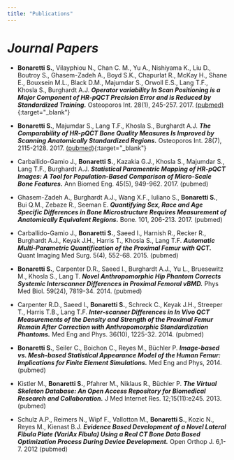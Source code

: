 ```yaml
---
title: "Publications"
---
```



# *Journal Papers*   

* **Bonaretti S.**, Vilayphiou N., Chan C. M., Yu A.,  Nishiyama K., Liu D., Boutroy S., Ghasem-Zadeh A., Boyd S.K., Chapurlat R., McKay H., Shane E., Bouxsein M.L., Black D.M., Majumdar S., Orwoll E.S., Lang T.F., Khosla S., Burghardt A.J. **_Operator variability In Scan Positioning is a Major Component of HR-pQCT Precision Error and is Reduced by Standardized Training._** Osteoporos Int. 28(1), 245-257. 2017. [(pubmed)](https://www.ncbi.nlm.nih.gov/pubmed/27475931){:target="_blank"}    

* **Bonaretti S.**, Majumdar S., Lang T.F., Khosla S., Burghardt A.J.  **_The Comparability of HR-pQCT Bone Quality Measures Is Improved by Scanning Anatomically Standardized Regions._** Osteoporos Int. 28(7), 2115-2128. 2017. [(pubmed)](https://www.ncbi.nlm.nih.gov/pubmed/28391447){:target="_blank"} 

* Carballido-Gamio J., **Bonaretti S.**, Kazakia G.J., Khosla S., Majumdar S., Lang T.F., Burghardt A.J. **_Statistical Paramentric Mapping of HR-pQCT Images: A Tool for Population-Based Comparison of Micro-Scale Bone Features._** Ann Biomed Eng. 45(5), 949-962. 2017. (pubmed)  

* Ghasem-Zadeh A., Burghardt A.J., Wang X.F., Iuliano S., **Bonaretti S.**, Bui Q.M., Zebaze R., Seeman E. **_Quantifying Sex, Race and Age Specific Differences in Bone Microstructure Requires Measurement of Anatomically Equivalent Regions._** Bone. 101, 206-213. 2017. (pubmed)  

* Carballido-Gamio J., **Bonaretti S.**, Saeed I., Harnish R., Recker R., Burghardt A.J., Keyak J.H., Harris T., Khosla S., Lang T.F. **_Automatic Multi-Parametric Quantification of the Proximal Femur with QCT._** Quant Imaging Med Surg. 5(4), 552-68. 2015. (pubmed)  

* **Bonaretti S.**, Carpenter D.R., Saeed I., Burghardt A.J., Yu L., Bruesewitz M., Khosla S., Lang T. **_Novel Anthropomorphic Hip Phantom Corrects Systemic Interscanner Differences in Proximal Femoral vBMD._** Phys Med Biol. 59(24), 7819-34. 2014. (pubmed)  

* Carpenter R.D., Saeed I., **Bonaretti S.**, Schreck C., Keyak J.H., Streeper T., Harris T.B., Lang T.F. **_Inter-scanner Differences in In Vivo QCT Measurements of the Density and Strength of the Proximal Femur Remain After Correction with Anthropomorphic Standardization Phantoms._** Med Eng and Phys. 36(10), 1225-32. 2014. (pubmed)  

* **Bonaretti S.**, Seiler C., Boichon C., Reyes M., Büchler P. **_Image-based vs. Mesh-based Statistical Appearance Model of the Human Femur: Implications for Finite Element Simulations._** Med Eng and Phys, 2014. (pubmed)  

* Kistler M., **Bonaretti S.**, Pfahrer M., Niklaus R., Büchler P. **_The Virtual Skeleton Database: An Open Access Repository for Biomedical Research and Collaboration._** J Med Internet Res. 12;15(11):e245. 2013. (pubmed)  

* Schulz A.P., Reimers N., Wipf F., Vallotton M., **Bonaretti S.**, Kozic N., Reyes M., Kienast B.J. **_Evidence Based Development of a Novel Lateral Fibula Plate (VariAx Fibula) Using a Real CT Bone Data Based Optimization Process During Device Development._** Open Orthop J. 6,1-7. 2012 (pubmed)


